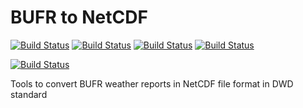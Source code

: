 # BUFR to NetCDF

[![Build Status](https://badges.herokuapp.com/travis/ARPA-SIMC/bufr2netcdf?branch=master&env=DOCKER_IMAGE=centos:7&label=centos7)](https://travis-ci.org/ARPA-SIMC/bufr2netcdf)
[![Build Status](https://badges.herokuapp.com/travis/ARPA-SIMC/bufr2netcdf?branch=master&env=DOCKER_IMAGE=fedora:28&label=fedora28)](https://travis-ci.org/ARPA-SIMC/bufr2netcdf)
[![Build Status](https://badges.herokuapp.com/travis/ARPA-SIMC/bufr2netcdf?branch=master&env=DOCKER_IMAGE=fedora:29&label=fedora29)](https://travis-ci.org/ARPA-SIMC/bufr2netcdf)
[![Build Status](https://badges.herokuapp.com/travis/ARPA-SIMC/bufr2netcdf?branch=master&env=DOCKER_IMAGE=fedora:rawhide&label=fedorarawhide)](https://travis-ci.org/ARPA-SIMC/bufr2netcdf)

[![Build Status](https://copr.fedorainfracloud.org/coprs/simc/stable/package/bufr2netcdf/status_image/last_build.png)](https://copr.fedorainfracloud.org/coprs/simc/stable/package/bufr2netcdf/)


Tools to convert BUFR weather reports in NetCDF file format in DWD standard

